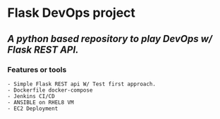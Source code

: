 # Flask DevOps project
## _A python based repository to play DevOps w/ Flask REST API._
### Features or tools 
    - Simple Flask REST api W/ Test first approach.
    - Dockerfile docker-compose
    - Jenkins CI/CD
    - ANSIBLE on RHEL8 VM
    - EC2 Deployment
